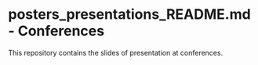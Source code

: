 # posters_presentations_README.md - Conferences

This repository contains the slides of presentation at conferences.


